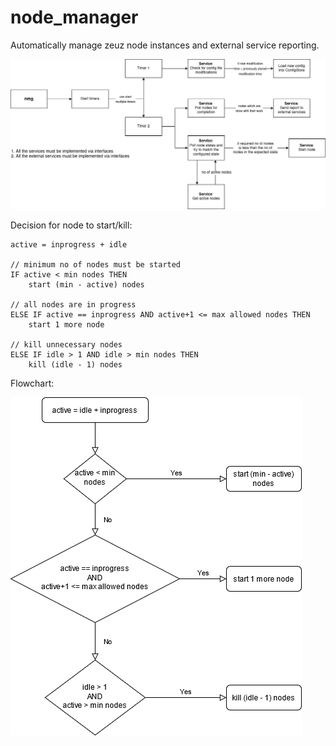 # node_manager
Automatically manage zeuz node instances and external service reporting.

![](docs/node_manager_flow.png)

Decision for node to start/kill:

```
active = inprogress + idle

// minimum no of nodes must be started
IF active < min nodes THEN
	start (min - active) nodes

// all nodes are in progress
ELSE IF active == inprogress AND active+1 <= max allowed nodes THEN
	start 1 more node

// kill unnecessary nodes
ELSE IF idle > 1 AND idle > min nodes THEN
	kill (idle - 1) nodes

```

Flowchart:

![](docs/node_state_decision_flowchart.png)
